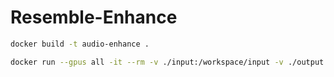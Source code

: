 # Resemble-Enhance

```bash
docker build -t audio-enhance .
```

```bash
docker run --gpus all -it --rm -v ./input:/workspace/input -v ./output:/workspace/output_enhance audio-enhance bash
```